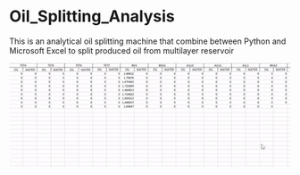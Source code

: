 # Oil_Splitting_Analysis
This is an analytical oil splitting machine that combine between Python and Microsoft Excel to split produced oil from multilayer reservoir

![](https://github.com/grhagandanap/Oil_Splitting_Analysis/blob/main/Oil%20Splitting.gif)
